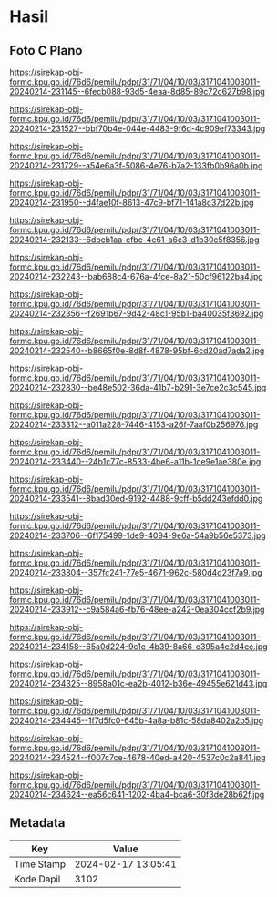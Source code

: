 # Hasil

## Foto C Plano

https://sirekap-obj-formc.kpu.go.id/76d6/pemilu/pdpr/31/71/04/10/03/3171041003011-20240214-231145--6fecb088-93d5-4eaa-8d85-89c72c627b98.jpg

https://sirekap-obj-formc.kpu.go.id/76d6/pemilu/pdpr/31/71/04/10/03/3171041003011-20240214-231527--bbf70b4e-044e-4483-9f6d-4c909ef73343.jpg

https://sirekap-obj-formc.kpu.go.id/76d6/pemilu/pdpr/31/71/04/10/03/3171041003011-20240214-231729--a54e6a3f-5086-4e76-b7a2-133fb0b96a0b.jpg

https://sirekap-obj-formc.kpu.go.id/76d6/pemilu/pdpr/31/71/04/10/03/3171041003011-20240214-231950--d4fae10f-8613-47c9-bf71-141a8c37d22b.jpg

https://sirekap-obj-formc.kpu.go.id/76d6/pemilu/pdpr/31/71/04/10/03/3171041003011-20240214-232133--6dbcb1aa-cfbc-4e61-a6c3-d1b30c5f8356.jpg

https://sirekap-obj-formc.kpu.go.id/76d6/pemilu/pdpr/31/71/04/10/03/3171041003011-20240214-232243--bab688c4-676a-4fce-8a21-50cf96122ba4.jpg

https://sirekap-obj-formc.kpu.go.id/76d6/pemilu/pdpr/31/71/04/10/03/3171041003011-20240214-232356--f2691b67-9d42-48c1-95b1-ba40035f3692.jpg

https://sirekap-obj-formc.kpu.go.id/76d6/pemilu/pdpr/31/71/04/10/03/3171041003011-20240214-232540--b8665f0e-8d8f-4878-95bf-6cd20ad7ada2.jpg

https://sirekap-obj-formc.kpu.go.id/76d6/pemilu/pdpr/31/71/04/10/03/3171041003011-20240214-232830--be48e502-36da-41b7-b291-3e7ce2c3c545.jpg

https://sirekap-obj-formc.kpu.go.id/76d6/pemilu/pdpr/31/71/04/10/03/3171041003011-20240214-233312--a011a228-7446-4153-a26f-7aaf0b256976.jpg

https://sirekap-obj-formc.kpu.go.id/76d6/pemilu/pdpr/31/71/04/10/03/3171041003011-20240214-233440--24b1c77c-8533-4be6-a11b-1ce9e1ae380e.jpg

https://sirekap-obj-formc.kpu.go.id/76d6/pemilu/pdpr/31/71/04/10/03/3171041003011-20240214-233541--8bad30ed-9192-4488-9cff-b5dd243efdd0.jpg

https://sirekap-obj-formc.kpu.go.id/76d6/pemilu/pdpr/31/71/04/10/03/3171041003011-20240214-233706--6f175499-1de9-4094-9e6a-54a9b56e5373.jpg

https://sirekap-obj-formc.kpu.go.id/76d6/pemilu/pdpr/31/71/04/10/03/3171041003011-20240214-233804--357fc241-77e5-4671-962c-580d4d23f7a9.jpg

https://sirekap-obj-formc.kpu.go.id/76d6/pemilu/pdpr/31/71/04/10/03/3171041003011-20240214-233912--c9a584a6-fb76-48ee-a242-0ea304ccf2b9.jpg

https://sirekap-obj-formc.kpu.go.id/76d6/pemilu/pdpr/31/71/04/10/03/3171041003011-20240214-234158--65a0d224-9c1e-4b39-8a66-e395a4e2d4ec.jpg

https://sirekap-obj-formc.kpu.go.id/76d6/pemilu/pdpr/31/71/04/10/03/3171041003011-20240214-234325--8958a01c-ea2b-4012-b36e-49455e621d43.jpg

https://sirekap-obj-formc.kpu.go.id/76d6/pemilu/pdpr/31/71/04/10/03/3171041003011-20240214-234445--1f7d5fc0-645b-4a8a-b81c-58da8402a2b5.jpg

https://sirekap-obj-formc.kpu.go.id/76d6/pemilu/pdpr/31/71/04/10/03/3171041003011-20240214-234524--f007c7ce-4678-40ed-a420-4537c0c2a841.jpg

https://sirekap-obj-formc.kpu.go.id/76d6/pemilu/pdpr/31/71/04/10/03/3171041003011-20240214-234624--ea56c641-1202-4ba4-bca6-30f3de28b62f.jpg


## Metadata

| Key        | Value               |
| ---------- | ------------------- |
| Time Stamp | 2024-02-17 13:05:41 |
| Kode Dapil | 3102                |



